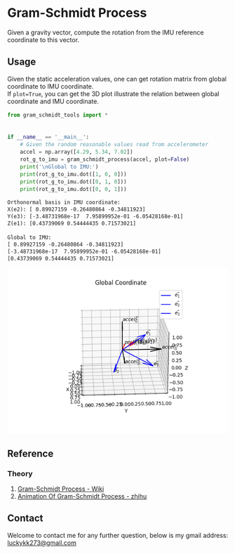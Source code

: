 # Gram-Schmidt Process
Given a gravity vector, compute the rotation from the IMU reference coordinate to this vector.


## Usage
Given the static acceleration values, one can get rotation matrix from global coordinate to IMU coordinate.  
If ```plot=True```, you can get the 3D plot illustrate the relation between global coordinate and IMU coordinate.
```Python
from gram_schmidt_tools import *


if __name__ == '__main__':
    # Given the random reasonable values read from accelerometer
    accel = np.array([4.29, 5.34, 7.02])
    rot_g_to_imu = gram_schmidt_process(accel, plot=False)
    print('\nGlobal to IMU:')
    print(rot_g_to_imu.dot([1, 0, 0]))
    print(rot_g_to_imu.dot([0, 1, 0]))
    print(rot_g_to_imu.dot([0, 0, 1]))
```
```commandline
Orthonormal basis in IMU coordinate:
X(e2): [ 0.89927159 -0.26480864 -0.34811923]
Y(e3): [-3.48731968e-17  7.95899952e-01 -6.05428168e-01]
Z(e1): [0.43739069 0.54444435 0.71573021]

Global to IMU:
[ 0.89927159 -0.26480864 -0.34811923]
[-3.48731968e-17  7.95899952e-01 -6.05428168e-01]
[0.43739069 0.54444435 0.71573021]
```
![Example](https://github.com/luckykk273/Gram-Schmidt-Process/blob/main/example.png)
## Reference
### Theory
1. [Gram-Schmidt Process - Wiki](https://en.wikipedia.org/wiki/Gram%E2%80%93Schmidt_process)
2. [Animation Of Gram-Schmidt Process - zhihu](https://zhuanlan.zhihu.com/p/136627868)

## Contact
Welcome to contact me for any further question, below is my gmail address:
luckykk273@gmail.com